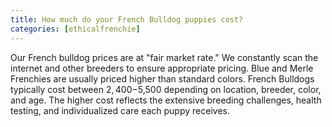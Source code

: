 ```yaml
---
title: How much do your French Bulldog puppies cost?
categories: [ethicalfrenchie]
---
```


Our French bulldog prices are at "fair market rate." We constantly scan the internet and other breeders to ensure appropriate pricing. Blue and Merle Frenchies are usually priced higher than standard colors. French Bulldogs typically cost between $2,400-$5,500 depending on location, breeder, color, and age. The higher cost reflects the extensive breeding challenges, health testing, and individualized care each puppy receives.
